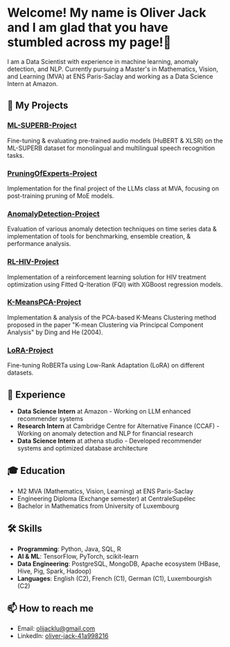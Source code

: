 # Welcome! My name is Oliver Jack and I am glad that you have stumbled across my page!🤗

I am a Data Scientist with experience in machine learning, anomaly detection, and NLP. Currently pursuing a Master's in Mathematics, Vision, and Learning (MVA) at ENS Paris-Saclay and working as a Data Science Intern at Amazon.

## 🔬 My Projects

### [ML-SUPERB-Project](https://github.com/olijacklu/ML-SUPERB-Project)
Fine-tuning & evaluating pre-trained audio models (HuBERT & XLSR) on the ML-SUPERB dataset for monolingual and multilingual speech recognition tasks.

### [PruningOfExperts-Project](https://github.com/olijacklu/PruningOfExperts-Project)
Implementation for the final project of the LLMs class at MVA, focusing on post-training pruning of MoE models.

### [AnomalyDetection-Project](https://github.com/olijacklu/AnomalyDetection-Project)
Evaluation of various anomaly detection techniques on time series data & implementation of tools for benchmarking, ensemble creation, & performance analysis.

### [RL-HIV-Project](https://github.com/olijacklu/RL-HIV-Project)
Implementation of a reinforcement learning solution for HIV treatment optimization using Fitted Q-Iteration (FQI) with XGBoost regression models.

### [K-MeansPCA-Project](https://github.com/olijacklu/K-MeansPCA-Project)
Implementation & analysis of the PCA-based K-Means Clustering method proposed in the paper "K-mean Clustering via Principcal Component Analysis" by Ding and He (2004).

### [LoRA-Project](https://github.com/olijacklu/LoRA-Project)
Fine-tuning RoBERTa using Low-Rank Adaptation (LoRA) on different datasets.

## 💼 Experience
- **Data Science Intern** at Amazon - Working on LLM enhanced recommender systems
- **Research Intern** at Cambridge Centre for Alternative Finance (CCAF) - Working on anomaly detection and NLP for financial research
- **Data Science Intern** at athena studio - Developed recommender systems and optimized database architecture

## 🎓 Education
- M2 MVA (Mathematics, Vision, Learning) at ENS Paris-Saclay
- Engineering Diploma (Exchange semester) at CentraleSupélec
- Bachelor in Mathematics from University of Luxembourg

## 🛠️ Skills
- **Programming**: Python, Java, SQL, R
- **AI & ML**: TensorFlow, PyTorch, scikit-learn
- **Data Engineering**: PostgreSQL, MongoDB, Apache ecosystem (HBase, Hive, Pig, Spark, Hadoop)
- **Languages**: English (C2), French (C1), German (C1), Luxembourgish (C2)

## 📫 How to reach me
- Email: olijacklu@gmail.com
- LinkedIn: [oliver-jack-41a998216](https://www.linkedin.com/in/oliver-jack-41a998216/)
